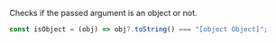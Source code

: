 Checks if the passed argument is an object or not.
```js
const isObject = (obj) => obj?.toString() === "[object Object]";
```
